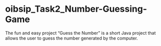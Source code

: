 # oibsip_Task2_Number-Guessing-Game
The fun and easy project “Guess the Number” is a short Java project that allows the user to guess the number generated by the computer.
